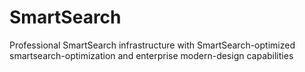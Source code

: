 # SmartSearch
Professional SmartSearch infrastructure with SmartSearch-optimized smartsearch-optimization and enterprise modern-design capabilities
